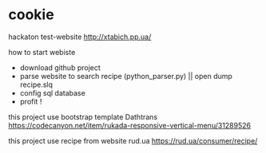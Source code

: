 # cookie
hackaton test-website
http://xtabich.pp.ua/

how to start webiste
- download github project 
- parse website to search recipe (python_parser.py) || open dump recipe.slq
- config sql database
- profit !

this project use bootstrap template Dathtrans
https://codecanyon.net/item/rukada-responsive-vertical-menu/31289526

this project use recipe from website rud.ua
https://rud.ua/consumer/recipe/
